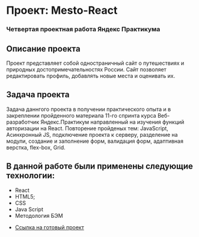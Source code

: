 # Проект: Mesto-React

### Четвертая проектная работа Яндекс Практикума

## Описание проекта
Проект представляет собой одностраничный сайт о путешествиях и природных достопримечательностях России.
Сайт позволяет редактировать профиль, добавлять новые места и оценивать их.

## Задача проекта
Задача даннгого проекта в получении практического опыта и в закреплении пройденного материала 11-го спринта курса Веб-разработчик Яндекс.Практикум 
направленный на изучения функций авторизации на React. Повторение пройденых тем: JavaScript, Асинхронный JS, подключение проекта к серверу, 
разделение на модули, создание и заполнение форм, валидация форм, адаптивная верстка, flex-box, Grid. 


## В данной работе были применены следующие технологии:
- React
- HTML5;
- CSS
- Java Script
- Методология БЭМ


* [Ссылка на готовый проект](https://egor-masyukov.github.io/mesto-react-auth/)

